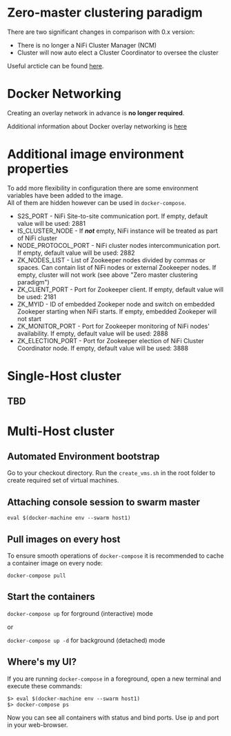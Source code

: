 # Zero-master clustering paradigm

There are two significant changes in comparison with 0.x version:
- There is no longer a NiFi Cluster Manager (NCM)
- Cluster will now auto elect a Cluster Coordinator to oversee the cluster

Useful arcticle can be found [here](http://hortonworks.com/blog/apache-nifi-1-0-0-zero-master-clustering).


# Docker Networking

Creating an overlay network in advance is **no longer required**.

Additional information about Docker overlay networking is [here](https://github.com/docker/docker/blob/master/docs/userguide/networking/get-started-overlay.md)


# Additional image environment properties

To add more flexibility in configuration there are some environment variables have been added to the image.  
All of them are hidden however can be used in `docker-compose`.  

- S2S_PORT - NiFi Site-to-site communication port. If empty, default value will be used: 2881
- IS_CLUSTER_NODE - If _**not**_ empty, NiFi instance will be treated as part of NiFi cluster
- NODE_PROTOCOL_PORT - NiFi cluster nodes intercommunication port. If empty, default value will be used: 2882
- ZK_NODES_LIST - List of Zookeeper nodes divided by commas or spaces. Can contain list of NiFi nodes or external Zookeeper nodes. If empty, cluster will not work (see above "Zero master clustering paradigm")
- ZK_CLIENT_PORT - Port for Zookeeper client. If empty, default value will be used: 2181
- ZK_MYID - ID of embedded Zookeper node and switch on embedded Zookeper starting when NiFi starts. If empty, embedded Zookeper will not start
- ZK_MONITOR_PORT - Port for Zookeeper monitoring of NiFi nodes' availability. If empty, default value will be used: 2888
- ZK_ELECTION_PORT - Port for Zookeeper election of NiFi Cluster Coordinator node. If empty, default value will be used: 3888


# Single-Host cluster

## TBD


# Multi-Host cluster

## Automated Environment bootstrap

Go to your checkout directory.
Run the `create_vms.sh` in the root folder to create required set of virtual machines.


## Attaching console session to swarm master
`eval $(docker-machine env --swarm host1)`


## Pull images on every host
To ensure smooth operations of `docker-compose` it is recommended to cache a container image on every node:

`docker-compose pull`


## Start the containers
`docker-compose up` for forground (interactive) mode

or

`docker-compose up -d` for background (detached) mode


## Where's my UI?
If you are running `docker-compose` in a foreground, open a new terminal and execute these commands:
```
$> eval $(docker-machine env --swarm host1)
$> docker-compose ps
```
Now you can see all containers with status and bind ports. Use ip and port in your web-browser.
